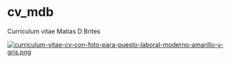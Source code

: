 # cv_mdb
Curriculum vitae Matias D Brites

[![curriculum-vitae-cv-con-foto-para-puesto-laboral-moderno-amarillo-y-gris.png](https://i.postimg.cc/2yfq9VYS/curriculum-vitae-cv-con-foto-para-puesto-laboral-moderno-amarillo-y-gris.png)](https://postimg.cc/ftBTJWkG)
